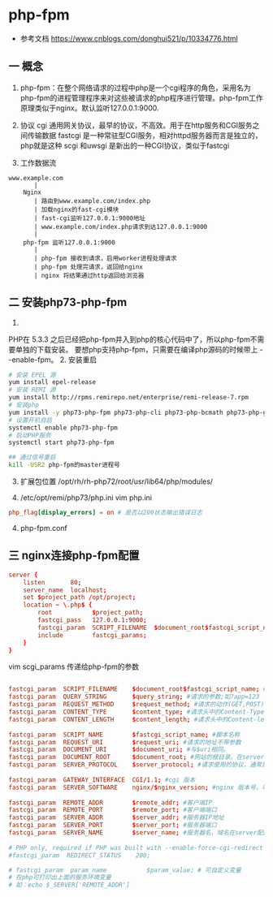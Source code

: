 # php-fpm
- 参考文档 https://www.cnblogs.com/donghui521/p/10334776.html
## 一 概念
1. php-fpm：在整个网络请求的过程中php是一个cgi程序的角色，采用名为php-fpm的进程管理程序来对这些被请求的php程序进行管理。php-fpm工作原理类似于nginx。默认监听127.0.0.1:9000.

2. 协议
cgi 通用网关协议，最早的协议，不高效。用于在http服务和CGI服务之间传输数据
fastcgi 是一种常驻型CGI服务，相对httpd服务器而言是独立的，php就是这种
scgi 和uwsgi 是新出的一种CGI协议，类似于fastcgi

3. 工作数据流
```
www.example.com        
       |
    Nginx             
       | 路由到www.example.com/index.php
       | 加载nginx的fast-cgi模块                 
       | fast-cgi监听127.0.0.1:9000地址          
       | www.example.com/index.php请求到达127.0.0.1:9000
       |
    php-fpm 监听127.0.0.1:9000
       |
       | php-fpm 接收到请求，启用worker进程处理请求        
       | php-fpm 处理完请求，返回给nginx        
       | nginx 将结果通过http返回给浏览器
```
## 二 安装php73-php-fpm
1. 
PHP在 5.3.3 之后已经把php-fpm并入到php的核心代码中了，所以php-fpm不需要单独的下载安装。
要想php支持php-fpm，只需要在编译php源码的时候带上 --enable-fpm。
2. 安装重启
```bash
# 安装 EPEL 源
yum install epel-release
# 安装 REMI 源
yum install http://rpms.remirepo.net/enterprise/remi-release-7.rpm
# 安装php
yum install -y php73-php-fpm php73-php-cli php73-php-bcmath php73-php-gd php73-php-json php73-php-mbstring php73-php-mcrypt php73-php-mysqlnd php73-php-opcache php73-php-pdo php73-php-pecl-crypto php73-php-pecl-mcrypt php73-php-pecl-geoip php73-php-recode php73-php-snmp php73-php-soap php73-php-xml php73-php-ldap
# 设置开机自启
systemctl enable php73-php-fpm
# 启动PHP服务
systemctl start php73-php-fpm

## 通过信号重启
kill -USR2 php-fpm的master进程号 
```
3. 扩展包位置
/opt/rh/rh-php72/root/usr/lib64/php/modules/

3. /etc/opt/remi/php73/php.ini
vim php.ini
```conf  php.ini
php_flag[display_errors] = on # 是否以200状态输出错误日志
```
4. php-fpm.conf
## 三 nginx连接php-fpm配置
```conf
server { 
    listen       80; 
    server_name  localhost; 
    set $project_path /opt/project;
    location ~ \.php$ { 
        root           $project_path; 
        fastcgi_pass   127.0.0.1:9000; 
        fastcgi_param  SCRIPT_FILENAME  $document_root$fastcgi_script_name;  # fastcgi寻找文件的路径
        include        fastcgi_params; 
    } 
}
```
vim scgi_params 传递给php-fpm的参数
```conf 

fastcgi_param  SCRIPT_FILENAME    $document_root$fastcgi_script_name; #脚本文件请求的路径
fastcgi_param  QUERY_STRING       $query_string; #请求的参数;如?app=123
fastcgi_param  REQUEST_METHOD     $request_method; #请求的动作(GET,POST)
fastcgi_param  CONTENT_TYPE       $content_type; #请求头中的Content-Type字段
fastcgi_param  CONTENT_LENGTH     $content_length; #请求头中的Content-length字段。
 
fastcgi_param  SCRIPT_NAME        $fastcgi_script_name; #脚本名称 
fastcgi_param  REQUEST_URI        $request_uri; #请求的地址不带参数
fastcgi_param  DOCUMENT_URI       $document_uri; #与$uri相同。 
fastcgi_param  DOCUMENT_ROOT      $document_root; #网站的根目录。在server配置中root指令中指定的值 
fastcgi_param  SERVER_PROTOCOL    $server_protocol; #请求使用的协议，通常是HTTP/1.0或HTTP/1.1。  
 
fastcgi_param  GATEWAY_INTERFACE  CGI/1.1; #cgi 版本
fastcgi_param  SERVER_SOFTWARE    nginx/$nginx_version; #nginx 版本号，可修改、隐藏
 
fastcgi_param  REMOTE_ADDR        $remote_addr; #客户端IP
fastcgi_param  REMOTE_PORT        $remote_port; #客户端端口
fastcgi_param  SERVER_ADDR        $server_addr; #服务器IP地址
fastcgi_param  SERVER_PORT        $server_port; #服务器端口
fastcgi_param  SERVER_NAME        $server_name; #服务器名，域名在server配置中指定的server_name
 
# PHP only, required if PHP was built with --enable-force-cgi-redirect
#fastcgi_param  REDIRECT_STATUS    200;

# fastcgi_param  param_name           $param_value; # 可自定义变量
# 在php可打印出上面的服务环境变量
# 如：echo $_SERVER['REMOTE_ADDR']

```